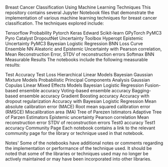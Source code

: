 Breast Cancer Classification Using Machine Learning Techniques
This repository contains several Jupyter Notebook files that demonstrate the implementation of various machine learning techniques for breast cancer classification. The techniques explored include:

Tensorflow Probability
Pytorch
Keras
Edward
Scikit-learn
GPyTorch
PyMC3
Pyro
Catalyst
DropoutNet
Uncertainty Toolbox
Hyperopt
Epistemic Uncertainty
PyMC3 Bayesian Logistic Regression
BNN Loss Curve
Ensemble NN
Aleatoric and Epistemic Uncertainty with Pearson correlation, Mean Reconstruction Error, STDV of reconstruction errors
Softmax BNN
Measurable Results
The notebooks include the following measurable results:

Test Accuracy
Test Loss
Hierarchical Linear Models
Bayesian Gaussian Mixture Models
Probabilistic Principal Components Analysis
Gaussian Copulas
Linear Mixed Effects Models
Bayesian Logistic Regression
Fusion-based ensemble accuracy
Voting-based ensemble accuracy
Bagging-based ensemble accuracy
Gradient Boosting accuracy
Accuracy with dropout regularization
Accuracy with Bayesian Logistic Regression
Mean absolute calibration error (MACE)
Root mean squared calibration error (RMSCE)
Miscalibration area (MA)
Tree of Parezen Istimators
Adaptive Tree of Parzen Estimators
Epistemic uncertainty
Pearson correlation
Mean reconstruction error
STDV of reconstruction errors
Test0 accuracy
Test1 accuracy
Community Page
Each notebook contains a link to the relevant community page for the library or technique used in that notebook.

Notes'
Some of the notebooks have additional notes or comments regarding the implementation or performance of the technique used. It should be noted that some of the libraries or techniques used may no longer be actively maintained or may have been incorporated into other libraries.
